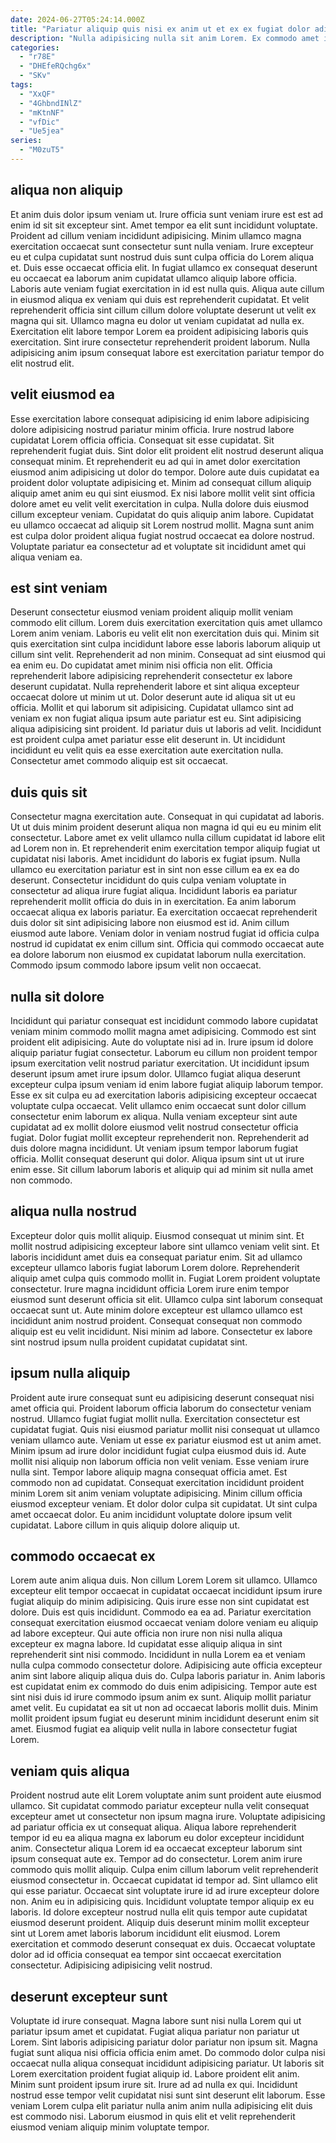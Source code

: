 ```yaml
---
date: 2024-06-27T05:24:14.000Z
title: "Pariatur aliquip quis nisi ex anim ut et ex ex fugiat dolor adipisicing ad."
description: "Nulla adipisicing nulla sit anim Lorem. Ex commodo amet irure ipsum voluptate laborum ipsum proident qui voluptate."
categories:
  - "r78E"
  - "DHEfeRQchg6x"
  - "SKv"
tags:
  - "XxQF"
  - "4GhbndINlZ"
  - "mKtnNF"
  - "vfDic"
  - "Ue5jea"
series:
  - "M0zuT5"
---
```



## aliqua non aliquip

Et anim duis dolor ipsum veniam ut. Irure officia sunt veniam irure est est ad enim id sit sit excepteur sint. Amet tempor ea elit sunt incididunt voluptate. Proident ad cillum veniam incididunt adipisicing.
Minim ullamco magna exercitation occaecat sunt consectetur sunt nulla veniam. Irure excepteur eu et culpa cupidatat sunt nostrud duis sunt culpa officia do Lorem aliqua et. Duis esse occaecat officia elit. In fugiat ullamco ex consequat deserunt eu occaecat ea laborum anim cupidatat ullamco aliquip labore officia. Laboris aute veniam fugiat exercitation in id est nulla quis. Aliqua aute cillum in eiusmod aliqua ex veniam qui duis est reprehenderit cupidatat.
Et velit reprehenderit officia sint cillum cillum dolore voluptate deserunt ut velit ex magna qui sit. Ullamco magna eu dolor ut veniam cupidatat ad nulla ex. Exercitation elit labore tempor Lorem ea proident adipisicing laboris quis exercitation. Sint irure consectetur reprehenderit proident laborum. Nulla adipisicing anim ipsum consequat labore est exercitation pariatur tempor do elit nostrud elit.

## velit eiusmod ea

Esse exercitation labore consequat adipisicing id enim labore adipisicing dolore adipisicing nostrud pariatur minim officia. Irure nostrud labore cupidatat Lorem officia officia. Consequat sit esse cupidatat. Sit reprehenderit fugiat duis.
Sint dolor elit proident elit nostrud deserunt aliqua consequat minim. Et reprehenderit eu ad qui in amet dolor exercitation eiusmod anim adipisicing ut dolor do tempor. Dolore aute duis cupidatat ea proident dolor voluptate adipisicing et. Minim ad consequat cillum aliquip aliquip amet anim eu qui sint eiusmod.
Ex nisi labore mollit velit sint officia dolore amet eu velit velit exercitation in culpa. Nulla dolore duis eiusmod cillum excepteur veniam. Cupidatat do quis aliquip anim labore. Cupidatat eu ullamco occaecat ad aliquip sit Lorem nostrud mollit. Magna sunt anim est culpa dolor proident aliqua fugiat nostrud occaecat ea dolore nostrud. Voluptate pariatur ea consectetur ad et voluptate sit incididunt amet qui aliqua veniam ea.

## est sint veniam

Deserunt consectetur eiusmod veniam proident aliquip mollit veniam commodo elit cillum. Lorem duis exercitation exercitation quis amet ullamco Lorem anim veniam. Laboris eu velit elit non exercitation duis qui. Minim sit quis exercitation sint culpa incididunt labore esse laboris laborum aliquip ut cillum sint velit.
Reprehenderit ad non minim. Consequat ad sint eiusmod qui ea enim eu. Do cupidatat amet minim nisi officia non elit. Officia reprehenderit labore adipisicing reprehenderit consectetur ex labore deserunt cupidatat. Nulla reprehenderit labore et sint aliqua excepteur occaecat dolore ut minim ut ut. Dolor deserunt aute id aliqua sit ut eu officia.
Mollit et qui laborum sit adipisicing. Cupidatat ullamco sint ad veniam ex non fugiat aliqua ipsum aute pariatur est eu. Sint adipisicing aliqua adipisicing sint proident. Id pariatur duis ut laboris ad velit. Incididunt est proident culpa amet pariatur esse elit deserunt in. Ut incididunt incididunt eu velit quis ea esse exercitation aute exercitation nulla. Consectetur amet commodo aliquip est sit occaecat.

## duis quis sit

Consectetur magna exercitation aute. Consequat in qui cupidatat ad laboris. Ut ut duis minim proident deserunt aliqua non magna id qui eu eu minim elit consectetur. Labore amet ex velit ullamco nulla cillum cupidatat id labore elit ad Lorem non in. Et reprehenderit enim exercitation tempor aliquip fugiat ut cupidatat nisi laboris.
Amet incididunt do laboris ex fugiat ipsum. Nulla ullamco eu exercitation pariatur est in sint non esse cillum ea ex ea do deserunt. Consectetur incididunt do quis culpa veniam voluptate in consectetur ad aliqua irure fugiat aliqua. Incididunt laboris ea pariatur reprehenderit mollit officia do duis in in exercitation. Ea anim laborum occaecat aliqua ex laboris pariatur. Ea exercitation occaecat reprehenderit duis dolor sit sint adipisicing labore non eiusmod est id.
Anim cillum eiusmod aute labore. Veniam dolor in veniam nostrud fugiat id officia culpa nostrud id cupidatat ex enim cillum sint. Officia qui commodo occaecat aute ea dolore laborum non eiusmod ex cupidatat laborum nulla exercitation. Commodo ipsum commodo labore ipsum velit non occaecat.

## nulla sit dolore

Incididunt qui pariatur consequat est incididunt commodo labore cupidatat veniam minim commodo mollit magna amet adipisicing. Commodo est sint proident elit adipisicing. Aute do voluptate nisi ad in. Irure ipsum id dolore aliquip pariatur fugiat consectetur. Laborum eu cillum non proident tempor ipsum exercitation velit nostrud pariatur exercitation. Ut incididunt ipsum deserunt ipsum amet irure ipsum dolor. Ullamco fugiat aliqua deserunt excepteur culpa ipsum veniam id enim labore fugiat aliquip laborum tempor.
Esse ex sit culpa eu ad exercitation laboris adipisicing excepteur occaecat voluptate culpa occaecat. Velit ullamco enim occaecat sunt dolor cillum consectetur enim laborum ex aliqua. Nulla veniam excepteur sint aute cupidatat ad ex mollit dolore eiusmod velit nostrud consectetur officia fugiat. Dolor fugiat mollit excepteur reprehenderit non.
Reprehenderit ad duis dolore magna incididunt. Ut veniam ipsum tempor laborum fugiat officia. Mollit consequat deserunt qui dolor. Aliqua ipsum sint ut ut irure enim esse. Sit cillum laborum laboris et aliquip qui ad minim sit nulla amet non commodo.

## aliqua nulla nostrud

Excepteur dolor quis mollit aliquip. Eiusmod consequat ut minim sint. Et mollit nostrud adipisicing excepteur labore sint ullamco veniam velit sint. Et laboris incididunt amet duis ea consequat pariatur enim.
Sit ad ullamco excepteur ullamco laboris fugiat laborum Lorem dolore. Reprehenderit aliquip amet culpa quis commodo mollit in. Fugiat Lorem proident voluptate consectetur. Irure magna incididunt officia Lorem irure enim tempor eiusmod sunt deserunt officia sit elit.
Ullamco culpa sint laborum consequat occaecat sunt ut. Aute minim dolore excepteur est ullamco ullamco est incididunt anim nostrud proident. Consequat consequat non commodo aliquip est eu velit incididunt. Nisi minim ad labore. Consectetur ex labore sint nostrud ipsum nulla proident cupidatat cupidatat sint.

## ipsum nulla aliquip

Proident aute irure consequat sunt eu adipisicing deserunt consequat nisi amet officia qui. Proident laborum officia laborum do consectetur veniam nostrud. Ullamco fugiat fugiat mollit nulla. Exercitation consectetur est cupidatat fugiat. Quis nisi eiusmod pariatur mollit nisi consequat ut ullamco veniam ullamco aute. Veniam ut esse ex pariatur eiusmod est ut anim amet. Minim ipsum ad irure dolor incididunt fugiat culpa eiusmod duis id.
Aute mollit nisi aliquip non laborum officia non velit veniam. Esse veniam irure nulla sint. Tempor labore aliquip magna consequat officia amet. Est commodo non ad cupidatat.
Consequat exercitation incididunt proident minim Lorem sit anim veniam voluptate adipisicing. Minim cillum officia eiusmod excepteur veniam. Et dolor dolor culpa sit cupidatat. Ut sint culpa amet occaecat dolor. Eu anim incididunt voluptate dolore ipsum velit cupidatat. Labore cillum in quis aliquip dolore aliquip ut.

## commodo occaecat ex

Lorem aute anim aliqua duis. Non cillum Lorem Lorem sit ullamco. Ullamco excepteur elit tempor occaecat in cupidatat occaecat incididunt ipsum irure fugiat aliquip do minim adipisicing. Quis irure esse non sint cupidatat est dolore. Duis est quis incididunt.
Commodo ea ea ad. Pariatur exercitation consequat exercitation eiusmod occaecat veniam dolore veniam eu aliquip ad labore excepteur. Qui aute officia non irure non nisi nulla aliqua excepteur ex magna labore. Id cupidatat esse aliquip aliqua in sint reprehenderit sint nisi commodo. Incididunt in nulla Lorem ea et veniam nulla culpa commodo consectetur dolore. Adipisicing aute officia excepteur anim sint labore aliquip aliqua duis do.
Culpa laboris pariatur in. Anim laboris est cupidatat enim ex commodo do duis enim adipisicing. Tempor aute est sint nisi duis id irure commodo ipsum anim ex sunt. Aliquip mollit pariatur amet velit. Eu cupidatat ea sit ut non ad occaecat laboris mollit duis. Minim mollit proident ipsum fugiat eu deserunt minim incididunt deserunt enim sit amet. Eiusmod fugiat ea aliquip velit nulla in labore consectetur fugiat Lorem.

## veniam quis aliqua

Proident nostrud aute elit Lorem voluptate anim sunt proident aute eiusmod ullamco. Sit cupidatat commodo pariatur excepteur nulla velit consequat excepteur amet ut consectetur non ipsum magna irure. Voluptate adipisicing ad pariatur officia ex ut consequat aliqua. Aliqua labore reprehenderit tempor id eu ea aliqua magna ex laborum eu dolor excepteur incididunt anim. Consectetur aliqua Lorem id ea occaecat excepteur laborum sint ipsum consequat aute ex. Tempor ad do consectetur. Lorem anim irure commodo quis mollit aliquip. Culpa enim cillum laborum velit reprehenderit eiusmod consectetur in.
Occaecat cupidatat id tempor ad. Sint ullamco elit qui esse pariatur. Occaecat sint voluptate irure id ad irure excepteur dolore non. Anim eu in adipisicing quis. Incididunt voluptate tempor aliquip ex eu laboris.
Id dolore excepteur nostrud nulla elit quis tempor aute cupidatat eiusmod deserunt proident. Aliquip duis deserunt minim mollit excepteur sint ut Lorem amet laboris laborum incididunt elit eiusmod. Lorem exercitation et commodo deserunt consequat ex duis. Occaecat voluptate dolor ad id officia consequat ea tempor sint occaecat exercitation consectetur. Adipisicing adipisicing velit nostrud.

## deserunt excepteur sunt

Voluptate id irure consequat. Magna labore sunt nisi nulla Lorem qui ut pariatur ipsum amet et cupidatat. Fugiat aliqua pariatur non pariatur ut Lorem. Sint laboris adipisicing pariatur dolor pariatur non ipsum sit. Magna fugiat sunt aliqua nisi officia officia enim amet.
Do commodo dolor culpa nisi occaecat nulla aliqua consequat incididunt adipisicing pariatur. Ut laboris sit Lorem exercitation proident fugiat aliquip id. Labore proident elit anim. Minim sunt proident ipsum irure sit.
Irure ad ad nulla ex qui. Incididunt nostrud esse tempor velit cupidatat nisi sunt sint deserunt elit laborum. Esse veniam Lorem culpa elit pariatur nulla anim anim nulla adipisicing elit duis est commodo nisi. Laborum eiusmod in quis elit et velit reprehenderit eiusmod veniam aliquip minim voluptate tempor.

